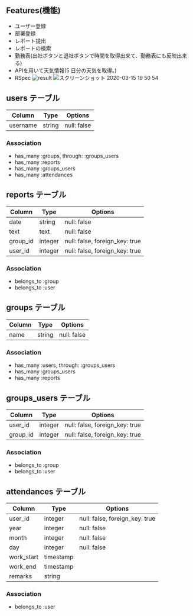 ## Features(機能)

- ユーザー登録
- 部署登録
- レポート提出
- レポートの検索
- 勤務表(出社ボタンと退社ボタンで時間を取得出来て、勤務表にも反映出来る)
- APIを用いて天気情報(5 日分の天気を取得。)
- RSpec
  ![result](https://user-images.githubusercontent.com/58096254/76675454-fda78680-65fc-11ea-8db6-e976726bc230.gif)
  ![スクリーンショット 2020-03-15 19 50 54](https://user-images.githubusercontent.com/58096254/76700007-56a71580-66f6-11ea-92ae-260703071126.png)
  
## users テーブル

| Column   | Type   | Options     |
| -------- | ------ | ----------- |
| username | string | null: false |

### Association

- has_many :groups, through: :groups_users
- has_many :reports
- has_many :groups_users
- has_many :attendances

## reports テーブル

| Column   | Type    | Options                        |
| -------- | ------- | ------------------------------ |
| date     | string  | null: false                    |
| text     | text    | null: false                    |
| group_id | integer | null: false, foreign_key: true |
| user_id  | integer | null: false, foreign_key: true |

### Association

- belongs_to :group
- belongs_to :user

## groups テーブル

| Column | Type   | Options     |
| ------ | ------ | ----------- |
| name   | string | null: false |

### Association

- has_many :users, through: :groups_users
- has_many :groups_users
- has_many :reports

## groups_users テーブル

| Column   | Type    | Options                        |
| -------- | ------- | ------------------------------ |
| user_id  | integer | null: false, foreign_key: true |
| group_id | integer | null: false, foreign_key: true |

### Association

- belongs_to :group
- belongs_to :user

## attendances テーブル

| Column     | Type      | Options                        |
| ---------- | --------- | ------------------------------ |
| user_id    | integer   | null: false, foreign_key: true |
| year       | integer   | null: false                    |
| month      | integer   | null: false                    |
| day        | integer   | null: false                    |
| work_start | timestamp |                                |
| work_end   | timestamp |                                |
| remarks    | string    |                                |

### Association

- belongs_to :user
